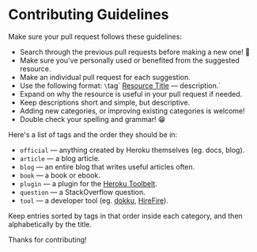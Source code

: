 
# Contributing Guidelines

Make sure your pull request follows these guidelines:

- Search through the previous pull requests before making a new one! 🙏
- Make sure you've personally used or benefited from the suggested resource.
- Make an individual pull request for each suggestion.
- Use the following format: `\`tag\` [Resource Title](url) — description.`
- Expand on why the resource is useful in your pull request if needed.
- Keep descriptions short and simple, but descriptive. 
- Adding new categories, or improving existing categories is welcome!
- Double check your spelling and grammar! 😁

Here's a list of tags and the order they should be in:

- `official` — anything created by Heroku themselves (eg. docs, blog).
- `article` — a blog article.
- `blog` — an entire blog that writes useful articles often.
- `book` — a book or ebook.
- `plugin` — a plugin for the [Heroku Toolbelt](https://toolbelt.heroku.com/).
- `question` — a StackOverflow question.
- `tool` — a developer tool (eg. [dokku](http://dokku.viewdocs.io/dokku/), [HireFire](https://www.hirefire.io/)).

Keep entries sorted by tags in that order inside each category, and then alphabetically by the title.

Thanks for contributing!

